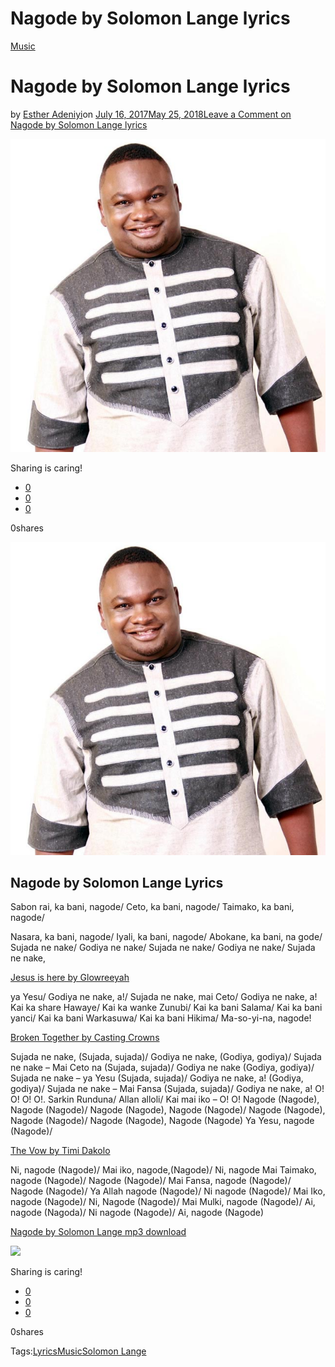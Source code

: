 # Nagode by Solomon Lange lyrics

[Music](https://estheradeniyi.com/category/music/)
# Nagode by Solomon Lange lyrics

by [Esther Adeniyi](https://estheradeniyi.com/author/esther-adeniyi/)on [July 16, 2017May 25, 2018](https://estheradeniyi.com/nagode-by-solomon-lange-lyrics/)[Leave a Comment on Nagode by Solomon Lange lyrics](https://estheradeniyi.com/nagode-by-solomon-lange-lyrics/#respond)

![](images\solomon_lange.jpg)

Sharing is caring!

- [0](https://www.facebook.com/sharer/sharer.php?u=https%3A%2F%2Festheradeniyi.com%2Fnagode-by-solomon-lange-lyrics%2F&amp;t=Nagode%20by%20Solomon%20Lange%20lyrics)
- [0](https://twitter.com/intent/tweet?text=Nagode%20by%20Solomon%20Lange%20lyrics&amp;url=https%3A%2F%2Festheradeniyi.com%2Fnagode-by-solomon-lange-lyrics%2F)
- [0](#)

0shares

[![Solomon Lange pictures](images\solomon_lange.jpg)](images\solomon_lange.jpg)

## Nagode by Solomon Lange Lyrics

Sabon rai, ka bani, nagode/
 Ceto, ka bani, nagode/
 Taimako, ka bani, nagode/

Nasara, ka bani, nagode/
 Iyali, ka bani, nagode/
 Abokane, ka bani, na gode/
 Sujada ne nake/ Godiya ne nake/
 Sujada ne nake/ Godiya ne nake/
 Sujada ne nake,

[Jesus is here by Glowreeyah](https://www.estheradeniyi.com/jesus-is-here-by-glowreeyah-lyrics)

ya Yesu/ Godiya ne nake, a!/
 Sujada ne nake, mai Ceto/
 Godiya ne nake, a!
 Kai ka share Hawaye/ Kai ka wanke Zunubi/
 Kai ka bani Salama/ Kai ka bani yanci/
 Kai ka bani Warkasuwa/
 Kai ka bani Hikima/ Ma-so-yi-na,
 nagode!

[Broken Together by Casting Crowns](https://www.estheradeniyi.com/broken-together-by-casting-crowns-on)

Sujada ne nake, (Sujada, sujada)/
 Godiya ne nake, (Godiya, godiya)/
 Sujada ne nake &#x2013; Mai Ceto na (Sujada, sujada)/
 Godiya ne nake (Godiya, godiya)/
 Sujada ne nake &#x2013; ya Yesu (Sujada, sujada)/
 Godiya ne nake, a! (Godiya, godiya)/
 Sujada ne nake &#x2013; Mai Fansa (Sujada, sujada)/
 Godiya ne nake, a! O! O! O! O!.
 Sarkin Runduna/ Allan alloli/ Kai mai iko &#x2013; O! O!
 Nagode (Nagode), Nagode (Nagode)/
 Nagode (Nagode), Nagode (Nagode)/
 Nagode (Nagode), Nagode (Nagode)/
 Nagode (Nagode), Nagode (Nagode)
 Ya Yesu, nagode (Nagode)/

[The Vow by Timi Dakolo](https://www.estheradeniyi.com/the-vow-by-timi-dakolo-lyrics)

Ni, nagode (Nagode)/ Mai iko, nagode,(Nagode)/
 Ni, nagode Mai Taimako, nagode (Nagode)/
 Nagode (Nagode)/ Mai Fansa, nagode (Nagode)/ Nagode (Nagode)/
 Ya Allah nagode (Nagode)/
 Ni nagode (Nagode)/ Mai Iko, nagode
 (Nagode)/
 Ni, Nagode (Nagode)/ Mai Mulki,
 nagode (Nagode)/
 Ai, nagode (Nagoda)/ Ni nagode (Nagode)/
 Ai, nagode (Nagode)

[Nagode by Solomon Lange mp3 download](https://www.reverbnation.com/solomonlange/song/9775967-nagode)

![](https://tracking.musixmatch.com/t1.0/m_img/e_0/sn_0/l_9628979/su_0/tr_j4lj5vMFpBG91Fll9aYvu290b79LaEPZo3ucNAvcdGNs0ddaRJcxK7Ru-WIRZzMsRmRi3yMEKXdRXLZ0ofiXlQ2EyPBY5KuWiBGNcp42blWEFotUog6iqaEpptybZGtLGHEuZ2BwdDEMPUCLHxndmjw-CmPvzV3JNu21P28gzgeSI3USHH0e-rLSCc3-vl9npQdeysqAyDEOvKXcFNmDzhi5o2QjUlUKvxlUaKBP22rYA-pPuK0_C60m9U6k-GdxhKIsXxbfk6Ld6LL_l2TI-v-GXdBwYq1B2MWLam6NXltTe29fHpTbxFccYD3cILD9ZygBi9cpAGiYSaFagRORO3uY84DTn5BLuaX66pcUF4yAoN-sDcdl3pVbIZeZBhNADNk1ifG6PaK5rrdIoWq_F7Z2gvm8k1Y7hIYdOj37bLN0b-Fo19BTVN64nUuJnMW-fZk-sJmrwDxkILRmFs53_Q/)

Sharing is caring!

- [0](https://www.facebook.com/sharer/sharer.php?u=https%3A%2F%2Festheradeniyi.com%2Fnagode-by-solomon-lange-lyrics%2F&amp;t=Nagode%20by%20Solomon%20Lange%20lyrics)
- [0](https://twitter.com/intent/tweet?text=Nagode%20by%20Solomon%20Lange%20lyrics&amp;url=https%3A%2F%2Festheradeniyi.com%2Fnagode-by-solomon-lange-lyrics%2F)
- [0](#)

0shares

Tags:[Lyrics](https://estheradeniyi.com/tag/lyrics/)[Music](https://estheradeniyi.com/tag/music/)[Solomon Lange](https://estheradeniyi.com/tag/solomon-lange/)